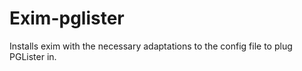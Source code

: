 # Exim-pglister

Installs exim with the necessary adaptations to the config file to plug PGLister in.
